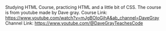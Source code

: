 Studying HTML Course, practicing HTML and a little bit of CSS.
The course is from youtube made by Dave gray.
Course Link: https://www.youtube.com/watch?v=mJgBOIoGihA&ab_channel=DaveGray
Channel Link: https://www.youtube.com/@DaveGrayTeachesCode
